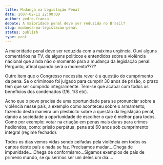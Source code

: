 ```yaml
---
title: Mudança na Legislação Penal
date: 2007-02-11 22:00:00
author: pedro.franca
debate: A maioridade penal deve ser reduzida no Brasil?
slug: mudanca-na-legislacao-penal
status: publish 
type: post
---
```


A maioridade penal deve ser reduzida com a máxima urgência. Ouvi alguns comentários na TV, de alguns políticos e entendidos sobre a violência nacional que ainda não o momento para a mudança da legislação penal. Pergunto, afinal quando será o momento????   

Outro item que o Congresso necessita rever é a questão do cumprimento da pena. Se o criminoso foi julgado para cumprir 30 anos de prisão, o prazo tem que ser cumprido integralmente. Tem-se que acabar com todos os benefícios dos condenados (1/6, 1/3 etc).   

Acho que o povo precisa de uma oportunidade para se pronunciar sobre a violência nesse país, a exemplo como aconteceu sobre o armamento, fazendo desta maneira um plesbicito sobre a questão da legislãção penal, dando a sociedade a oportunidade de escolher o que é melhor para todos. Como por exemplo: votar na criação em penas mais duras para crimes hediondos, como: prisão perpétua, pena até 60 anos sob cumprimento integral (regime fechado).  

Todos os dias vemos vidas sendo ceifadas pela violência em todos os cantos deste país e nada se faz. Precisamos mudar....Chega de impunidade....Chega de conformismo...Sigamos exemplos de país de primeiro mundo, se quisermos ser um deles um dia....
